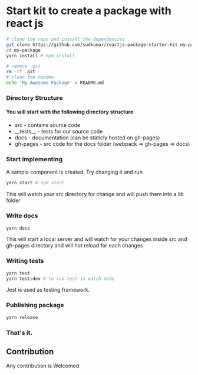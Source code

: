 # Start kit to create a package with react js

```bash
# clone the repo and install the dependencies
git clone https://github.com/sudkumar/reactjs-package-starter-kit my-package
cd my-package
yarn install # npm install

# remove .git
rm -rf .git
# clean the readme
echo 'My Awesome Package' > README.md
```

### Directory Structure

#### You will start with the following directory structure
- src           - contains source code
- \_\_tests\_\_ - tests for our source code
- docs          - documentation (can be staticly hosted on gh-pages)
- gh-pages      - src code for the docs folder (webpack => gh-pages => docs)

### Start implementing
A sample component is created. Try changing it and run
```bash
yarn start # npm start
```
This will watch your src directory for change and will push them into a lib folder

### Write docs
```bash
yarn docs
```
This will start a local server and will watch for your changes inside src and gh-pages directory and will hot reload for each changes

### Writing tests
```bash
yarn test
yarn test:dev # to run test in watch mode
```
Jest is used as testing framework.

### Publishing package
```bash
yarn release
```

### That's it.

## Contribution

Any contribution is Welcomed

